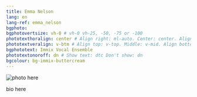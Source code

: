 ```yaml
---
title: Emma Nelson
lang: en
lang-ref: emma_nelson
bgphoto: 
bgphotovertsize: vh-0 # vh-0 vh-25, -50, -75 or -100
phototexthoralign: center # Align right: ml-auto. Center: center. Align left: mr-auto 
phototextveralign: v-btm # Align top: v-top. Middle: v-mid. Align bottom: b-btm 
bgphototext: Immix Vocal Ensemble
phototextonoroff: dn # Show text: dtc Don't show: dn
bgcolour: bg-immix-buttercream
---
```


<img src="/images/bio_images/" alt="photo here" class="fr w-third ml-auto br-100">

bio here